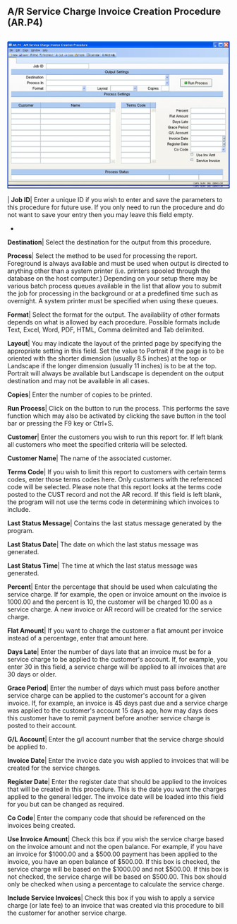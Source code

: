 ## A/R Service Charge Invoice Creation Procedure (AR.P4)
<PageHeader />

##

![](./AR-P4-1.jpg)

| **Job ID**|  Enter a unique ID if you wish to enter and save the parameters
to this procedure for future use. If you only need to run the procedure and do
not want to save your entry then you may leave this field empty.

-  
**Destination**|  Select the destination for the output from this procedure.

**Process**|  Select the method to be used for processing the report.
Foreground is always available and must be used when output is directed to
anything other than a system printer (i.e. printers spooled through the
database on the host computer.) Depending on your setup there may be various
batch process queues available in the list that allow you to submit the job
for processing in the background or at a predefined time such as overnight. A
system printer must be specified when using these queues.

**Format**|  Select the format for the output. The availability of other
formats depends on what is allowed by each procedure. Possible formats include
Text, Excel, Word, PDF, HTML, Comma delimited and Tab delimited.

**Layout**|  You may indicate the layout of the printed page by specifying the
appropriate setting in this field. Set the value to Portrait if the page is to
be oriented with the shorter dimension (usually 8.5 inches) at the top or
Landscape if the longer dimension (usually 11 inches) is to be at the top.
Portrait will always be available but Landscape is dependent on the output
destination and may not be available in all cases.

**Copies**|  Enter the number of copies to be printed.

**Run Process**|  Click on the button to run the process. This performs the
save function which may also be activated by clicking the save button in the
tool bar or pressing the F9 key or Ctrl+S.

**Customer**|  Enter the customers you wish to run this report for. If left
blank all customers who meet the specified criteria will be selected.

**Customer Name**|  The name of the associated customer.

**Terms Code**|  If you wish to limit this report to customers with certain
terms codes, enter those terms codes here. Only customers with the referenced
code will be selected. Please note that this report looks at the terms code
posted to the CUST record and not the AR record. If this field is left blank,
the program will not use the terms code in determining which invoices to
include.

**Last Status Message**|  Contains the last status message generated by the
program.

**Last Status Date**|  The date on which the last status message was
generated.

**Last Status Time**|  The time at which the last status message was
generated.

**Percent**|  Enter the percentage that should be used when calculating the
service charge. If for example, the open or invoice amount on the invoice is
1000.00 and the percent is 10, the customer will be charged 10.00 as a service
charge. A new invoice or AR record will be created for the service charge.

**Flat Amount**|  If you want to charge the customer a flat amount per invoice
instead of a percentage, enter that amount here.

**Days Late**|  Enter the number of days late that an invoice must be for a
service charge to be applied to the customer's account. If, for example, you
enter 30 in this field, a service charge will be applied to all invoices that
are 30 days or older.

**Grace Period**|  Enter the number of days which must pass before another
service charge can be applied to the customer's account for a given invoice.
If, for example, an invoice is 45 days past due and a service charge was
applied to the customer's account 15 days ago, how may days does this customer
have to remit payment before another service charge is posted to their
account.

**G/L Account**|  Enter the g/l account number that the service charge should
be applied to.

**Invoice Date**|  Enter the invoice date you wish applied to invoices that
will be created for the service charges.

**Register Date**|  Enter the register date that should be applied to the
invoices that will be created in this procedure. This is the date you want the
charges applied to the general ledger. The invoice date will be loaded into
this field for you but can be changed as required.

**Co Code**|  Enter the company code that should be referenced on the invoices
being created.

**Use Invoice Amount**|  Check this box if you wish the service charge based
on the invoice amount and not the open balance. For example, if you have an
invoice for $1000.00 and a $500.00 payment has been applied to the invoice,
you have an open balance of $500.00. If this box is checked, the service
charge will be based on the $1000.00 and not $500.00. If this box is not
checked, the service charge will be based on $500.00. This box should only be
checked when using a percentage to calculate the service charge.

**Include Service Invoices**|  Check this box if you wish to apply a service
charge (or late fee) to an invoice that was created via this procedure to bill
the customer for another service charge.


<badge text= "Version 8.10.57 " vertical="middle" />

<PageFooter />
